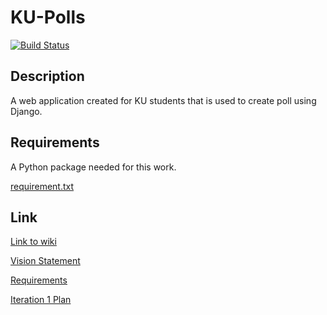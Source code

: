 # KU-Polls

[![Build Status](https://travis-ci.com/LevNut/ku-polls.svg?branch=master)](https://travis-ci.com/LevNut/ku-polls)

## Description

A web application created for KU students that is used to create poll using Django.

## Requirements

A Python package needed for this work.

[requirement.txt](https://github.com/LevNut/ku-polls/blob/iteration1/requirement.txt)

## Link

[Link to wiki](https://github.com/LevNut/ku-polls/wiki)

[Vision Statement](https://github.com/LevNut/ku-polls/wiki/Vision-Statement)

[Requirements](https://github.com/LevNut/ku-polls/wiki/Requirements)

[Iteration 1 Plan](https://github.com/LevNut/ku-polls/wiki/Iteration-1-Plan)
